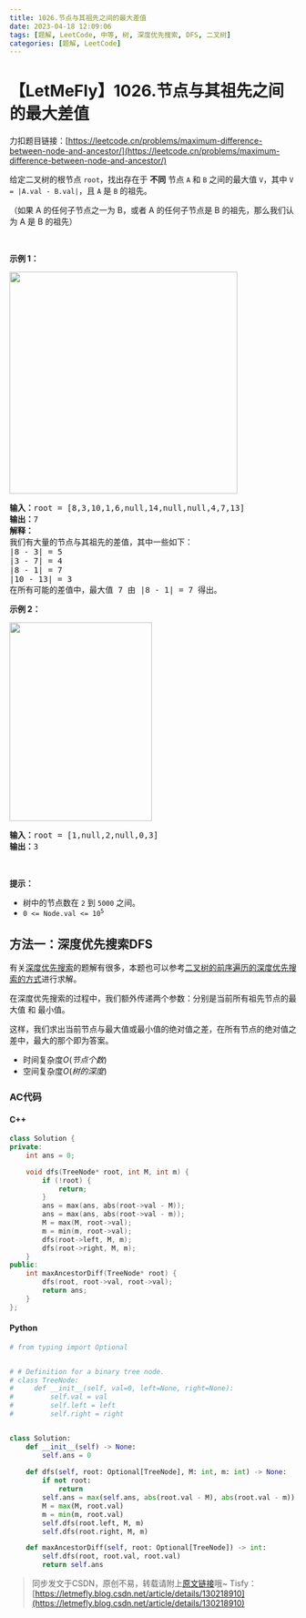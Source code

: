 ```yaml
---
title: 1026.节点与其祖先之间的最大差值
date: 2023-04-18 12:09:06
tags: [题解, LeetCode, 中等, 树, 深度优先搜索, DFS, 二叉树]
categories: [题解, LeetCode]
---
```


# 【LetMeFly】1026.节点与其祖先之间的最大差值

力扣题目链接：[https://leetcode.cn/problems/maximum-difference-between-node-and-ancestor/](https://leetcode.cn/problems/maximum-difference-between-node-and-ancestor/)

<p>给定二叉树的根节点 <code>root</code>，找出存在于 <strong>不同</strong> 节点 <code>A</code> 和 <code>B</code> 之间的最大值 <code>V</code>，其中 <code>V = |A.val - B.val|</code>，且 <code>A</code> 是 <code>B</code> 的祖先。</p>

<p>（如果 A 的任何子节点之一为 B，或者 A 的任何子节点是 B 的祖先，那么我们认为 A 是 B 的祖先）</p>

<p> </p>

<p><strong>示例 1：</strong></p>

<p><img alt="" src="https://assets.leetcode.com/uploads/2020/11/09/tmp-tree.jpg" style="width: 400px; height: 390px;" /></p>

<pre>
<strong>输入：</strong>root = [8,3,10,1,6,null,14,null,null,4,7,13]
<strong>输出：</strong>7
<strong>解释： </strong>
我们有大量的节点与其祖先的差值，其中一些如下：
|8 - 3| = 5
|3 - 7| = 4
|8 - 1| = 7
|10 - 13| = 3
在所有可能的差值中，最大值 7 由 |8 - 1| = 7 得出。
</pre>

<p><strong>示例 2：</strong></p>
<img alt="" src="https://assets.leetcode.com/uploads/2020/11/09/tmp-tree-1.jpg" style="width: 250px; height: 349px;" />
<pre>
<strong>输入：</strong>root = [1,null,2,null,0,3]
<strong>输出：</strong>3
</pre>

<p> </p>

<p><strong>提示：</strong></p>

<ul>
	<li>树中的节点数在 <code>2</code> 到 <code>5000</code> 之间。</li>
	<li><code>0 <= Node.val <= 10<sup>5</sup></code></li>
</ul>


    
## 方法一：深度优先搜索DFS

有关[深度优先搜索](https://blog.letmefly.xyz/tags/DFS/)的题解有很多，本题也可以参考[二叉树的前序遍历的深度优先搜索的方式](https://blog.letmefly.xyz/2022/07/29/LeetCode%200144.%E4%BA%8C%E5%8F%89%E6%A0%91%E7%9A%84%E5%89%8D%E5%BA%8F%E9%81%8D%E5%8E%86/)进行求解。

在深度优先搜索的过程中，我们额外传递两个参数：分别是当前所有祖先节点的最大值 和 最小值。

这样，我们求出当前节点与最大值或最小值的绝对值之差，在所有节点的绝对值之差中，最大的那个即为答案。

+ 时间复杂度$O(节点个数)$
+ 空间复杂度$O(树的深度)$

### AC代码

#### C++

```cpp
class Solution {
private:
    int ans = 0;

    void dfs(TreeNode* root, int M, int m) {
        if (!root) {
            return;
        }
        ans = max(ans, abs(root->val - M));
        ans = max(ans, abs(root->val - m));
        M = max(M, root->val);
        m = min(m, root->val);
        dfs(root->left, M, m);
        dfs(root->right, M, m);
    }
public:
    int maxAncestorDiff(TreeNode* root) {
        dfs(root, root->val, root->val);
        return ans;
    }
};
```

#### Python

```python
# from typing import Optional


# # Definition for a binary tree node.
# class TreeNode:
#     def __init__(self, val=0, left=None, right=None):
#         self.val = val
#         self.left = left
#         self.right = right


class Solution:
    def __init__(self) -> None:
        self.ans = 0
    
    def dfs(self, root: Optional[TreeNode], M: int, m: int) -> None:
        if not root:
            return
        self.ans = max(self.ans, abs(root.val - M), abs(root.val - m))
        M = max(M, root.val)
        m = min(m, root.val)
        self.dfs(root.left, M, m)
        self.dfs(root.right, M, m)

    def maxAncestorDiff(self, root: Optional[TreeNode]) -> int:
        self.dfs(root, root.val, root.val)
        return self.ans
```

> 同步发文于CSDN，原创不易，转载请附上[原文链接](https://blog.letmefly.xyz/2023/04/18/LeetCode%201026.%E8%8A%82%E7%82%B9%E4%B8%8E%E5%85%B6%E7%A5%96%E5%85%88%E4%B9%8B%E9%97%B4%E7%9A%84%E6%9C%80%E5%A4%A7%E5%B7%AE%E5%80%BC/)哦~
> Tisfy：[https://letmefly.blog.csdn.net/article/details/130218910](https://letmefly.blog.csdn.net/article/details/130218910)
